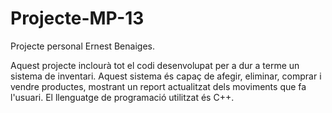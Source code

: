 # Projecte-MP-13
Projecte personal Ernest Benaiges.

Aquest projecte inclourà tot el codi desenvolupat per a dur a terme un sistema de inventari.
Aquest sistema és capaç de afegir, eliminar, comprar i vendre productes, mostrant un report actualitzat dels moviments que fa l'usuari.
El llenguatge de programació utilitzat és C++.
